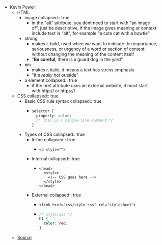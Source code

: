 - Kevin Powell
	- HTML
		- image
		  collapsed:: true
			- in the "alt" attribute, you dont need to start with "an image of", just be descriptive, if the image gives meaning or context include text in "alt", for example "a cute cat with a bowtie"
		- strong
			- makes it bold, used when we want to indicate the importance, seriousness, or urgency of a word or section of content without changing the meaning of the content itself
			- "__Be careful__, there is a guard dog in the yard"
		- em
			- makes it italic, it means a text has stress emphasis
			- "It's _really_ hot outside"
		- a element
		  collapsed:: true
			- if the href attribute uses an external website, it must start with http:// or https://
	- CSS
	  collapsed:: true
		- Basic CSS rule syntax
		  collapsed:: true
			- ```css
			  selector {
			    property: value;
			    /* This is a single-line comment */
			  }
			  ```
		- Types of CSS
		  collapsed:: true
			- Inline
			  collapsed:: true
				- ```htmlmixed
				  <p style="">
				  ```
			- Internal
			  collapsed:: true
				- ```htmlmixed
				  <head>
				    <style>
				      <!-- CSS goes here -->
				    </style>
				  </head>
				  ```
			- External
			  collapsed:: true
				- ```htmlmixed
				  <link href="css/style.css" rel="stylesheet">
				  ```
				- ```css
				  /* style.css */
				  h1 {
				    color: red;
				  }
				  ```
	- [Source](https://scrimba.com/html-css-crash-course-c02l)
